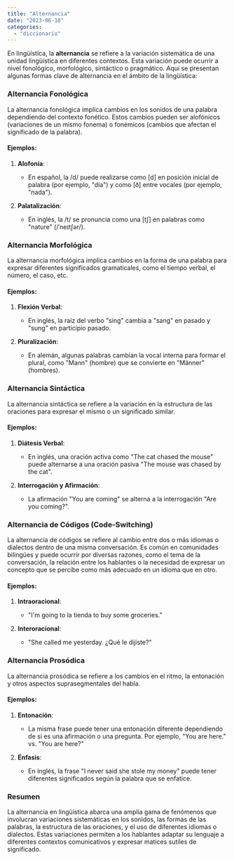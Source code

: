 ```yaml
---
title: "Alternancia"
date: "2023-06-18"
categories: 
  - "diccionario"
---
```


En lingüística, la **alternancia** se refiere a la variación sistemática de una unidad lingüística en diferentes contextos. Esta variación puede ocurrir a nivel fonológico, morfológico, sintáctico o pragmático. Aquí se presentan algunas formas clave de alternancia en el ámbito de la lingüística:

### Alternancia Fonológica

La alternancia fonológica implica cambios en los sonidos de una palabra dependiendo del contexto fonético. Estos cambios pueden ser alofónicos (variaciones de un mismo fonema) o fonémicos (cambios que afectan el significado de la palabra).

#### Ejemplos:

1. **Alofonía**:
    - En español, la /d/ puede realizarse como \[d\] en posición inicial de palabra (por ejemplo, "día") y como \[ð\] entre vocales (por ejemplo, "nada").

3. **Palatalización**:
    - En inglés, la /t/ se pronuncia como una \[tʃ\] en palabras como "nature" (/ˈneɪtʃər/).

### Alternancia Morfológica

La alternancia morfológica implica cambios en la forma de una palabra para expresar diferentes significados gramaticales, como el tiempo verbal, el número, el caso, etc.

#### Ejemplos:

1. **Flexión Verbal**:
    - En inglés, la raíz del verbo "sing" cambia a "sang" en pasado y "sung" en participio pasado.

3. **Pluralización**:
    - En alemán, algunas palabras cambian la vocal interna para formar el plural, como "Mann" (hombre) que se convierte en "Männer" (hombres).

### Alternancia Sintáctica

La alternancia sintáctica se refiere a la variación en la estructura de las oraciones para expresar el mismo o un significado similar.

#### Ejemplos:

1. **Diátesis Verbal**:
    - En inglés, una oración activa como "The cat chased the mouse" puede alternarse a una oración pasiva "The mouse was chased by the cat".

3. **Interrogación y Afirmación**:
    - La afirmación "You are coming" se alterna a la interrogación "Are you coming?".

### Alternancia de Códigos (Code-Switching)

La alternancia de códigos se refiere al cambio entre dos o más idiomas o dialectos dentro de una misma conversación. Es común en comunidades bilingües y puede ocurrir por diversas razones, como el tema de la conversación, la relación entre los hablantes o la necesidad de expresar un concepto que se percibe como más adecuado en un idioma que en otro.

#### Ejemplos:

1. **Intraoracional**:
    - "I'm going to la tienda to buy some groceries."

3. **Interoracional**:
    - "She called me yesterday. ¿Qué le dijiste?"

### Alternancia Prosódica

La alternancia prosódica se refiere a los cambios en el ritmo, la entonación y otros aspectos suprasegmentales del habla.

#### Ejemplos:

1. **Entonación**:
    - La misma frase puede tener una entonación diferente dependiendo de si es una afirmación o una pregunta. Por ejemplo, "You are here." vs. "You are here?"

3. **Énfasis**:
    - En inglés, la frase "I never said she stole my money" puede tener diferentes significados según la palabra que se enfatice.

### Resumen

La alternancia en lingüística abarca una amplia gama de fenómenos que involucran variaciones sistemáticas en los sonidos, las formas de las palabras, la estructura de las oraciones, y el uso de diferentes idiomas o dialectos. Estas variaciones permiten a los hablantes adaptar su lenguaje a diferentes contextos comunicativos y expresar matices sutiles de significado.
